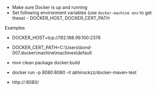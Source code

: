 - Make sure Docker is up and running
- Set following environment variables (use `docker-machine env` to get these) - DOCKER_HOST, DOCKER_CERT_PATH

Examples

 - DOCKER_HOST=tcp://192.168.99.100:2376
 - DOCKER_CERT_PATH=C:\Users\bond-007\.docker\machine\machines\default
 
- mvn clean package docker:build
- docker run -p 8080:8080 -it abhirockzz/docker-maven-test
- http://<your docker host>:8080/
